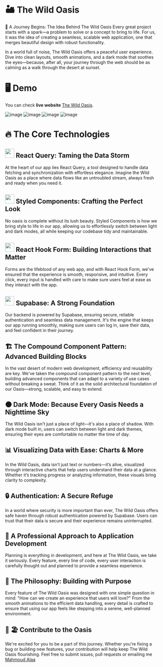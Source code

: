# 🏜️ The Wild Oasis

🌿 A Journey Begins: The Idea Behind The Wild Oasis
Every great project starts with a spark—a problem to solve or a concept to bring to life. For us, it was the idea of creating a seamless, scalable web application, one that merges beautiful design with robust functionality.

In a world full of noise, The Wild Oasis offers a peaceful user experience. Dive into clean layouts, smooth animations, and a dark mode that soothes the eyes—because, after all, your journey through the web should be as calming as a walk through the desert at sunset.

# 🖥️ Demo
You can check **live website** [The Wild Oasis](https://wild-oasis1.vercel.app/).

![image](https://github.com/user-attachments/assets/172917e2-bbc4-49ae-b650-48e5f441f794)
![image](https://github.com/user-attachments/assets/fb428bd7-b320-4860-85a6-3c2134abde20)
![image](https://github.com/user-attachments/assets/0001dd9a-647c-4112-b247-e6fbfb93d536)
![image](https://github.com/user-attachments/assets/3ad4c465-0c1f-44ea-98db-7d96fd1a1248)

  

# 🔥 The Core Technologies

## <img src="https://github.com/user-attachments/assets/4579643d-5b77-4e0b-b320-be205fc587da" width="30" height="30">  React Query: Taming the Data Storm
At the heart of our app lies React Query, a tool designed to handle data fetching and synchronization with effortless elegance. Imagine the Wild Oasis as a place where data flows like an untroubled stream, always fresh and ready when you need it.

## <img src="https://github.com/user-attachments/assets/078dec5d-c427-4d18-b72c-c36b28491721" width="30" height="30">  Styled Components: Crafting the Perfect Look
No oasis is complete without its lush beauty. Styled Components is how we bring style to life in our app, allowing us to effortlessly switch between light and dark modes, all while keeping our codebase tidy and maintainable.

## <img src="https://github.com/user-attachments/assets/da054759-56f1-40c1-abac-34ab9e73e1c7" width="30" height="30">  React Hook Form: Building Interactions that Matter
Forms are the lifeblood of any web app, and with React Hook Form, we've ensured that the experience is smooth, responsive, and intuitive. Every click, every input is handled with care to make sure users feel at ease as they interact with the app.

## <img src="https://github.com/user-attachments/assets/ec9eda63-db63-4f73-99d5-931a1d340659" width="30" height="30">  Supabase: A Strong Foundation
Our backend is powered by Supabase, ensuring secure, reliable authentication and seamless data management. It's the engine that keeps our app running smoothly, making sure users can log in, save their data, and feel confident in their journey.

## 🏗️ The Compound Component Pattern: Advanced Building Blocks
In the vast desert of modern web development, efficiency and reusability are key. We've taken the compound component pattern to the next level, building advanced components that can adapt to a variety of use cases without breaking a sweat. Think of it as the solid architectural foundation of our Oasis—strong, scalable, and easy to extend.

## 🌑 Dark Mode: Because Every Oasis Needs a Nighttime Sky
The Wild Oasis isn't just a place of light—it's also a place of shadow. With dark mode built in, users can switch between light and dark themes, ensuring their eyes are comfortable no matter the time of day.

## 📊 Visualizing Data with Ease: Charts & More
In the Wild Oasis, data isn't just text or numbers—it’s alive, visualized through interactive charts that help users understand their data at a glance. Whether it’s tracking progress or analyzing information, these visuals bring clarity to complexity.

## 🔒 Authentication: A Secure Refuge
In a world where security is more important than ever, The Wild Oasis offers safe haven through robust authentication powered by Supabase. Users can trust that their data is secure and their experience remains uninterrupted.

## 🎨 A Professional Approach to Application Development
Planning is everything in development, and here at The Wild Oasis, we take it seriously. Every feature, every line of code, every user interaction is carefully thought out and planned to provide a seamless experience.

## 🧠 The Philosophy: Building with Purpose
Every feature of The Wild Oasis was designed with one simple question in mind: "How can we create an experience that users will love?" From the smooth animations to the efficient data handling, every detail is crafted to ensure that using our app feels like stepping into a serene, well-planned environment.



## 🤝 🏖️ Contribute to the Oasis
We're excited for you to be a part of this journey. Whether you're fixing a bug or building new features, your contribution will help keep The Wild Oasis flourishing. Feel free to submit issues, pull requests or emailing me [Mahmoud Alaa](mailto:mahmoud.alaa.dev1@gmail.com?subject=[GitHub]%20Wild%20Oasis)








